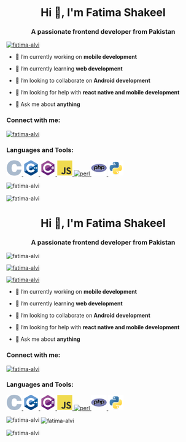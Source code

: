 <h1 align="center">Hi 👋, I'm Fatima Shakeel</h1>
<h3 align="center">A passionate frontend developer from Pakistan</h3>

<p align="left"> <a href="https://twitter.com/fatima-alvi" target="blank"><img src="https://img.shields.io/twitter/follow/fatima-alvi?logo=twitter&style=for-the-badge" alt="fatima-alvi" /></a> </p>

- 🔭 I’m currently working on **mobile development**

- 🌱 I’m currently learning **web development**

- 👯 I’m looking to collaborate on **Android development**

- 🤝 I’m looking for help with **react native and mobile development**

- 💬 Ask me about **anything**

<h3 align="left">Connect with me:</h3>
<p align="left">
<a href="https://twitter.com/fatima-alvi" target="blank"><img align="center" src="https://raw.githubusercontent.com/rahuldkjain/github-profile-readme-generator/master/src/images/icons/Social/twitter.svg" alt="fatima-alvi" height="30" width="40" /></a>
</p>

<h3 align="left">Languages and Tools:</h3>
<p align="left"> <a href="https://www.cprogramming.com/" target="_blank" rel="noreferrer"> <img src="https://raw.githubusercontent.com/devicons/devicon/master/icons/c/c-original.svg" alt="c" width="40" height="40"/> </a> <a href="https://www.w3schools.com/cpp/" target="_blank" rel="noreferrer"> <img src="https://raw.githubusercontent.com/devicons/devicon/master/icons/cplusplus/cplusplus-original.svg" alt="cplusplus" width="40" height="40"/> </a> <a href="https://www.w3schools.com/cs/" target="_blank" rel="noreferrer"> <img src="https://raw.githubusercontent.com/devicons/devicon/master/icons/csharp/csharp-original.svg" alt="csharp" width="40" height="40"/> </a> <a href="https://developer.mozilla.org/en-US/docs/Web/JavaScript" target="_blank" rel="noreferrer"> <img src="https://raw.githubusercontent.com/devicons/devicon/master/icons/javascript/javascript-original.svg" alt="javascript" width="40" height="40"/> </a> <a href="https://www.perl.org/" target="_blank" rel="noreferrer"> <img src="https://api.iconify.design/logos-perl.svg" alt="perl" width="40" height="40"/> </a> <a href="https://www.php.net" target="_blank" rel="noreferrer"> <img src="https://raw.githubusercontent.com/devicons/devicon/master/icons/php/php-original.svg" alt="php" width="40" height="40"/> </a> <a href="https://www.python.org" target="_blank" rel="noreferrer"> <img src="https://raw.githubusercontent.com/devicons/devicon/master/icons/python/python-original.svg" alt="python" width="40" height="40"/> </a> </p>

<p><img align="center" src="https://github-readme-stats.vercel.app/api/top-langs?username=fatima-alvi&show_icons=true&locale=en&layout=compact" alt="fatima-alvi" /></p>

<p><img align="center" src="https://github-readme-streak-stats.herokuapp.com/?user=fatima-alvi&" alt="fatima-alvi" /></p>
<h1 align="center">Hi 👋, I'm Fatima Shakeel</h1>
<h3 align="center">A passionate frontend developer from Pakistan</h3>

<p align="left"> <img src="https://komarev.com/ghpvc/?username=fatima-alvi&label=Profile%20views&color=0e75b6&style=flat" alt="fatima-alvi" /> </p>

<p align="left"> <a href="https://github.com/ryo-ma/github-profile-trophy"><img src="https://github-profile-trophy.vercel.app/?username=fatima-alvi" alt="fatima-alvi" /></a> </p>

<p align="left"> <a href="https://twitter.com/fatima-alvi" target="blank"><img src="https://img.shields.io/twitter/follow/fatima-alvi?logo=twitter&style=for-the-badge" alt="fatima-alvi" /></a> </p>

- 🔭 I’m currently working on **mobile development**

- 🌱 I’m currently learning **web development**

- 👯 I’m looking to collaborate on **Android development**

- 🤝 I’m looking for help with **react native and mobile development**

- 💬 Ask me about **anything**

<h3 align="left">Connect with me:</h3>
<p align="left">
<a href="https://twitter.com/fatima-alvi" target="blank"><img align="center" src="https://raw.githubusercontent.com/rahuldkjain/github-profile-readme-generator/master/src/images/icons/Social/twitter.svg" alt="fatima-alvi" height="30" width="40" /></a>
</p>

<h3 align="left">Languages and Tools:</h3>
<p align="left"> <a href="https://www.cprogramming.com/" target="_blank" rel="noreferrer"> <img src="https://raw.githubusercontent.com/devicons/devicon/master/icons/c/c-original.svg" alt="c" width="40" height="40"/> </a> <a href="https://www.w3schools.com/cpp/" target="_blank" rel="noreferrer"> <img src="https://raw.githubusercontent.com/devicons/devicon/master/icons/cplusplus/cplusplus-original.svg" alt="cplusplus" width="40" height="40"/> </a> <a href="https://www.w3schools.com/cs/" target="_blank" rel="noreferrer"> <img src="https://raw.githubusercontent.com/devicons/devicon/master/icons/csharp/csharp-original.svg" alt="csharp" width="40" height="40"/> </a> <a href="https://developer.mozilla.org/en-US/docs/Web/JavaScript" target="_blank" rel="noreferrer"> <img src="https://raw.githubusercontent.com/devicons/devicon/master/icons/javascript/javascript-original.svg" alt="javascript" width="40" height="40"/> </a> <a href="https://www.perl.org/" target="_blank" rel="noreferrer"> <img src="https://api.iconify.design/logos-perl.svg" alt="perl" width="40" height="40"/> </a> <a href="https://www.php.net" target="_blank" rel="noreferrer"> <img src="https://raw.githubusercontent.com/devicons/devicon/master/icons/php/php-original.svg" alt="php" width="40" height="40"/> </a> <a href="https://www.python.org" target="_blank" rel="noreferrer"> <img src="https://raw.githubusercontent.com/devicons/devicon/master/icons/python/python-original.svg" alt="python" width="40" height="40"/> </a> </p>

<p><img align="left" src="https://github-readme-stats.vercel.app/api/top-langs?username=fatima-alvi&show_icons=true&locale=en&layout=compact" alt="fatima-alvi" /></p>

<p>&nbsp;<img align="center" src="https://github-readme-stats.vercel.app/api?username=fatima-alvi&show_icons=true&locale=en" alt="fatima-alvi" /></p>

<p><img align="center" src="https://github-readme-streak-stats.herokuapp.com/?user=fatima-alvi&" alt="fatima-alvi" /></p>
